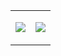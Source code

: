 <table>
  <tr>
    <td>
      </p>
        <img src="https://github-readme-stats-wms1-niziulluizin.vercel.app/api/top-langs/?username=niziulluizin&langs_count=9&hide_title=true&theme=nord"></img>        
      </p>
    </td>
    <td>
      </p>
        <img src="http://github-profile-summary-cards.vercel.app/api/cards/profile-details?username=niziulluizin&theme=nord_dark"></img>
      </p>
    </td>
  </tr>
</table>
